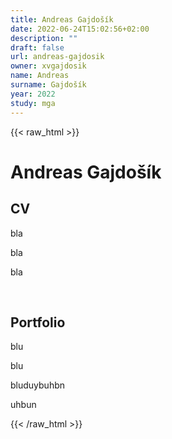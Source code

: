 ```yaml
---
title: Andreas Gajdošík
date: 2022-06-24T15:02:56+02:00
description: ""
draft: false
url: andreas-gajdosik
owner: xvgajdosik
name: Andreas
surname: Gajdošík
year: 2022
study: mga
---
```

{{< raw_html >}}
<h1>Andreas Gajdo&scaron;&iacute;k</h1>
<h2>CV</h2>
<p>bla</p>
<p>bla</p>
<p>bla</p>
<p>&nbsp;</p>
<h2>Portfolio</h2>
<p>blu</p>
<p>blu</p>
<p>bluduybuhbn</p>
<p>uhbun</p>
{{< /raw_html >}}
